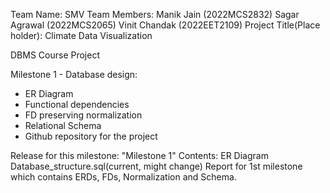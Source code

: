 Team Name: SMV
Team Members: Manik Jain (2022MCS2832)
              Sagar Agrawal (2022MCS2065)
              Vinit Chandak (2022EET2109)
Project Title(Place holder): Climate Data Visualization
  
DBMS Course Project 

Milestone 1 - Database design:
- ER Diagram
- Functional dependencies
- FD preserving normalization
- Relational Schema
- Github repository for the project

Release for this milestone: "Milestone 1"
Contents: 
  ER Diagram
  Database_structure.sql(current, might change)
  Report for 1st milestone which contains ERDs, FDs, Normalization and Schema.
